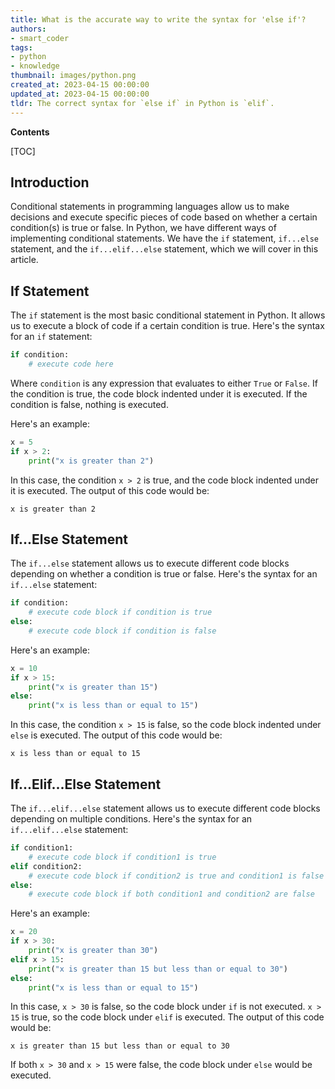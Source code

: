 ```yaml
---
title: What is the accurate way to write the syntax for 'else if'?
authors:
- smart_coder
tags:
- python
- knowledge
thumbnail: images/python.png
created_at: 2023-04-15 00:00:00
updated_at: 2023-04-15 00:00:00
tldr: The correct syntax for `else if` in Python is `elif`.
---
```


**Contents**

[TOC]

## Introduction
Conditional statements in programming languages allow us to make decisions and execute specific pieces of code based on whether a certain condition(s) is true or false. In Python, we have different ways of implementing conditional statements. We have the `if` statement, `if...else` statement, and the `if...elif...else` statement, which we will cover in this article.

## If Statement
The `if` statement is the most basic conditional statement in Python. It allows us to execute a block of code if a certain condition is true. Here's the syntax for an `if` statement:

``` python
if condition:
    # execute code here
```

Where `condition` is any expression that evaluates to either `True` or `False`. If the condition is true, the code block indented under it is executed. If the condition is false, nothing is executed. 

Here's an example:

``` python
x = 5
if x > 2:
    print("x is greater than 2")
```

In this case, the condition `x > 2` is true, and the code block indented under it is executed. The output of this code would be:

```
x is greater than 2
```

## If...Else Statement
The `if...else` statement allows us to execute different code blocks depending on whether a condition is true or false. Here's the syntax for an `if...else` statement:

``` python
if condition:
    # execute code block if condition is true
else:
    # execute code block if condition is false
```

Here's an example:

``` python
x = 10
if x > 15:
    print("x is greater than 15")
else:
    print("x is less than or equal to 15")
```

In this case, the condition `x > 15` is false, so the code block indented under `else` is executed. The output of this code would be:

```
x is less than or equal to 15
```

## If...Elif...Else Statement
The `if...elif...else` statement allows us to execute different code blocks depending on multiple conditions. Here's the syntax for an `if...elif...else` statement:

``` python
if condition1:
    # execute code block if condition1 is true
elif condition2:
    # execute code block if condition2 is true and condition1 is false
else:
    # execute code block if both condition1 and condition2 are false
```

Here's an example:

``` python
x = 20
if x > 30:
    print("x is greater than 30")
elif x > 15:
    print("x is greater than 15 but less than or equal to 30")
else:
    print("x is less than or equal to 15")
```

In this case, `x > 30` is false, so the code block under `if` is not executed. `x > 15` is true, so the code block under `elif` is executed. The output of this code would be:

```
x is greater than 15 but less than or equal to 30
```

If both `x > 30` and `x > 15` were false, the code block under `else` would be executed.
